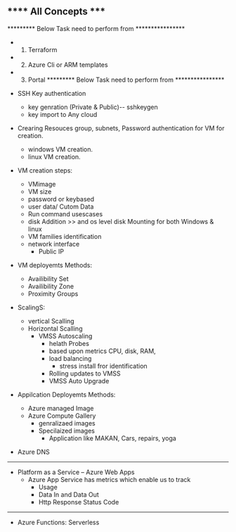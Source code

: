 **** All Concepts ***
-----------------------
********* Below Task need to perform from ****************
   * 1) Terraform
   * 2) Azure Cli or ARM templates
   * 3) Portal
********* Below Task need to perform from ****************                                  
* SSH Key authentication
    * key genration (Private & Public)-- sshkeygen
    * key import to Any cloud 
* Crearing Resouces group, subnets, Password authentication for VM for creation.
    * windows VM creation. 
    * linux VM creation.
* VM creation steps:
    * VMimage
    * VM size 
    * password or keybased
    * user data/ Cutom Data
    * Run command usescases
    * disk Addition >> and os level disk Mounting for both Windows & linux
    * VM families identification
    * network interface 
      * Public IP
    
* VM deployemts Methods:
    * Availibility Set
    * Availibility Zone
    * Proximity Groups
* ScalingS:
    * vertical Scalling
    * Horizontal Scalling
      * VMSS Autoscaling
          * helath Probes
          * based upon metrics CPU, disk, RAM,
          * load balancing
             * stress install fror identification
          * Rolling updates to VMSS
          * VMSS Auto Upgrade
* Appilcation Deployemts Methods:
    * Azure managed Image
    * Azure Compute Gallery
       * genralizaed images
       * Specilaized images
          * Application like MAKAN, Cars, repairs, yoga
* Azure DNS
---------------
* Platform as a Service – Azure Web Apps
  * Azure App Service has metrics which enable us to track
     * Usage
     * Data In and Data Out
     * Http Response Status Code
-----------------
* Azure Functions: Serverless
